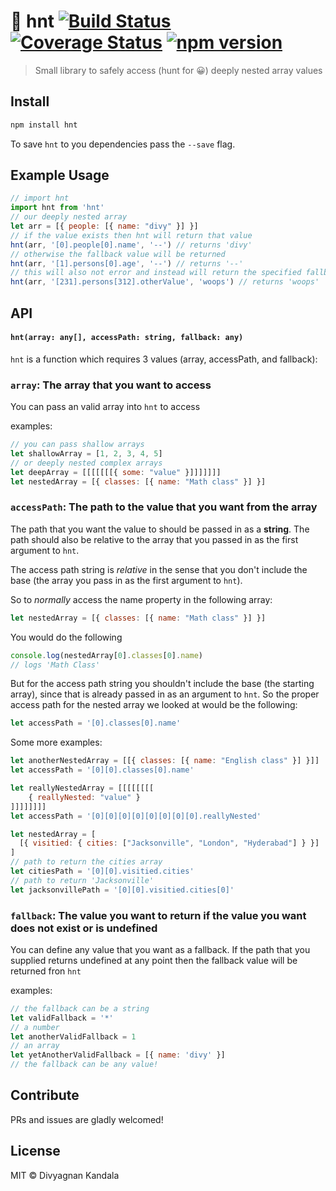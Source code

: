 # 🦁 hnt [![Build Status](https://travis-ci.org/divyagnan/hnt.svg?branch=master)](https://travis-ci.org/divyagnan/hnt) [![Coverage Status](https://coveralls.io/repos/github/divyagnan/hnt/badge.svg?branch=master)](https://coveralls.io/github/divyagnan/hnt?branch=master) [![npm version](https://badge.fury.io/js/hnt.svg)](https://badge.fury.io/js/hnt)
> Small library to safely access (hunt for 😀) deeply nested array values

## Install
```bash
npm install hnt
```
To save `hnt` to you dependencies pass the `--save` flag.

## Example Usage
```js
// import hnt
import hnt from 'hnt'
// our deeply nested array
let arr = [{ people: [{ name: "divy" }] }]
// if the value exists then hnt will return that value
hnt(arr, '[0].people[0].name', '--') // returns 'divy'
// otherwise the fallback value will be returned
hnt(arr, '[1].persons[0].age', '--') // returns '--'
// this will also not error and instead will return the specified fallback value
hnt(arr, '[231].persons[312].otherValue', 'woops') // returns 'woops'
```
## API
#### `hnt(array: any[], accessPath: string, fallback: any)`

`hnt` is a function which requires 3 values (array, accessPath, and fallback):
### `array`: The array that you want to access

You can pass an valid array into `hnt` to access

examples:
```js
// you can pass shallow arrays
let shallowArray = [1, 2, 3, 4, 5]
// or deeply nested complex arrays
let deepArray = [[[[[[[{ some: "value" }]]]]]]]
let nestedArray = [{ classes: [{ name: "Math class" }] }]
```

### `accessPath`: The path to the value that you want from the array

The path that you want the value to should be passed in as a **string**. The path should also be relative to the array that you passed in as the first argument to `hnt`.

The access path string is *relative* in the sense that you don't include the base (the array you pass in as the first argument to `hnt`).

So to *normally* access the name property in the following array:
```js
let nestedArray = [{ classes: [{ name: "Math class" }] }]
```
You would do the following
```js
console.log(nestedArray[0].classes[0].name)
// logs 'Math Class'
```
But for the access path string you shouldn't include the base (the starting array), since that is already passed in as an argument to `hnt`. So the proper access path for the nested array we looked at would be the following:
```js
let accessPath = '[0].classes[0].name'  
```
Some more examples:
```js
let anotherNestedArray = [[{ classes: [{ name: "English class" }] }]]
let accessPath = '[0][0].classes[0].name'
```
```js
let reallyNestedArray = [[[[[[[[
    { reallyNested: "value" }
]]]]]]]]
let accessPath = '[0][0][0][0][0][0][0][0].reallyNested'
```
```js
let nestedArray = [
  [{ visitied: { cities: ["Jacksonville", "London", "Hyderabad"] } }]
]
// path to return the cities array
let citiesPath = '[0][0].visitied.cities'
// path to return 'Jacksonville'
let jacksonvillePath = '[0][0].visitied.cities[0]'
```

### `fallback`: The value you want to return if the value you want does not exist or is undefined

You can define any value that you want as a fallback. If the path that you supplied returns undefined at any point then the fallback value will be returned fron `hnt`

examples:
```js
// the fallback can be a string
let validFallback = '*'
// a number
let anotherValidFallback = 1
// an array
let yetAnotherValidFallback = [{ name: 'divy' }]
// the fallback can be any value!
```

## Contribute
 PRs and issues are gladly welcomed!

 ## License
 MIT © Divyagnan Kandala
